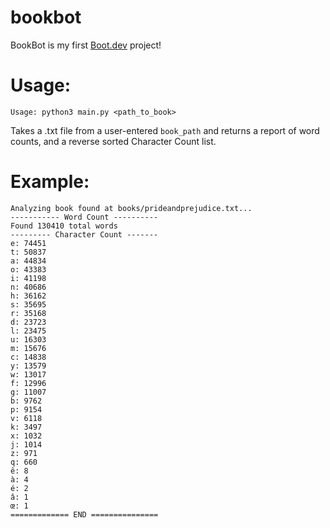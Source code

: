 # bookbot

BookBot is my first [Boot.dev](https://www.boot.dev) project!

# Usage:
`Usage: python3 main.py <path_to_book>`

Takes a .txt file from a user-entered `book_path` and returns a report of word counts, and a reverse sorted Character Count list.

# Example:
```============ BOOKBOT ============
Analyzing book found at books/prideandprejudice.txt...
----------- Word Count ----------
Found 130410 total words
--------- Character Count -------
e: 74451
t: 50837
a: 44834
o: 43383
i: 41198
n: 40686
h: 36162
s: 35695
r: 35168
d: 23723
l: 23475
u: 16303
m: 15676
c: 14838
y: 13579
w: 13017
f: 12996
g: 11007
b: 9762
p: 9154
v: 6118
k: 3497
x: 1032
j: 1014
z: 971
q: 660
ê: 8
à: 4
é: 2
â: 1
œ: 1
============= END ===============
